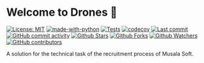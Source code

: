 # Welcome to Drones 👋

[![License: MIT](https://img.shields.io/badge/License-MIT-green.svg)](https://opensource.org/licenses/MIT)
[![made-with-python](https://img.shields.io/badge/Made%20with-Python-1f425f.svg)](https://www.python.org/)
[![Tests](https://github.com/leynier/drones/actions/workflows/tests.yml/badge.svg)](https://github.com/leynier/drones/actions/workflows/tests.yml)
[![codecov](https://codecov.io/gh/leynier/drones/branch/main/graph/badge.svg?token=iE7nhtLEd4)](https://codecov.io/gh/leynier/drones)
[![Last commit](https://img.shields.io/github/last-commit/leynier/drones.svg?style=flat)](https://github.com/leynier/drones/commits)
[![GitHub commit activity](https://img.shields.io/github/commit-activity/m/leynier/drones)](https://github.com/leynier/drones/commits)
[![Github Stars](https://img.shields.io/github/stars/leynier/drones?style=flat&logo=github)](https://github.com/leynier/drones/stargazers)
[![Github Forks](https://img.shields.io/github/forks/leynier/drones?style=flat&logo=github)](https://github.com/leynier/drones/network/members)
[![Github Watchers](https://img.shields.io/github/watchers/leynier/drones?style=flat&logo=github)](https://github.com/leynier/drones)
[![GitHub contributors](https://img.shields.io/github/contributors/leynier/drones)](https://github.com/leynier/drones/graphs/contributors)

A solution for the technical task of the recruitment process of Musala Soft.

